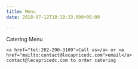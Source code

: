 ```yaml
---
title: Menu
date: 2018-07-12T18:19:33.000+06:00

---
```

Catering Menu

    <a href="tel:202-290-3109">Call us</a> or <a href="mailto:contact@lecapricedc.com">email</a> contact@lecapricedc.com to order catering